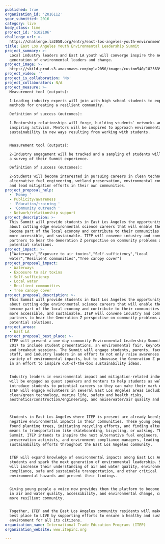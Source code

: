 ```yaml
---
published: true
organization_id: '2016112'
year_submitted: 2016
category: live
body_class: lime
project_id: '6102106'
challenge_url: >-
  https://challenge.la2050.org/entry/east-los-angeles-youth-environmental-leadership-summit
title: East Los Angeles Youth Environmental Leadership Summit
project_summary: >-
  Local industry leaders and East LA youth will converge inspire the next
  generation of environmental leaders and change.
project_image: >-
  https://skild-prod.s3.amazonaws.com/myla2050/images/custom540/1825639986741-team91.jpg
project_video: ''
project_is_collaboration: 'No'
project_collaborators: N/A
project_measure: >-
  Measurement tool (outputs):

  1-Leading industry experts will join with high school students to explore new
  methods for creating a resilient community.

  Definition of success (outcomes):

  1-Mentorship relationships will forge, building students’ networks and
  inspiring activism. Mentors will be inspired to approach environmental
  sustainability in new ways resulting from working with students.


  Measurement tool (outputs):

  2-Industry engagement will be tracked and a sampling of students will complete
  a survey of their Summit experience.

  Definition of success (outcomes):

  2-Students will become interested in pursuing careers in clean technology,
  alternative fuel engineering, wetland preservation, environmental compliance,
  and lead mitigation efforts in their own communities.
project_proposal_help:
  - 'Money '
  - Publicity/awareness
  - 'Education/training '
  - 'Community outreach '
  - Network/relationship support
project_description: >-
  This Summit will provide students in East Los Angeles the opportunity to learn
  about cutting edge environmental science careers that will enable them to
  become part of the local economy and contribute to their communities cleaner,
  more accessible, and sustainable. ITEP will convene industry and community
  partners to hear the Generation Z perspective on community problems and
  potential solutions.
project_impact: >-
  ["Waterways","Exposure to air toxins","Self-sufficiency","Local
  water","Resilient communities","Tree canopy cover"]
project_proposal_impact:
  - Waterways
  - Exposure to air toxins
  - Self-sufficiency
  - Local water
  - Resilient communities
  - Tree canopy cover
project_proposal_description: >-
  This Summit will provide students in East Los Angeles the opportunity to learn
  about cutting edge environmental science careers that will enable them to
  become part of the local economy and contribute to their communities cleaner,
  more accessible, and sustainable. ITEP will convene industry and community
  partners to hear the Generation Z perspective on community problems and
  potential solutions.
project_areas:
  - East LA
project_proposal_best_place: >-
  ITEP will present a one-day community Environmental Leadership Summit in Fall
  2017 to include student presentations, an environmental fair, keynote speaker,
  and breakout sessions. The Summit will engage students, parents, faculty and
  staff, and industry leaders in an effort to not only raise awareness of a
  variety of environmental impacts, but to showcase the Generation Z perspective
  in an effort to inspire out-of-the-box sustainability ideas.


  Industry leaders in environmental impact and mitigation-related industries
  will be engaged as guest speakers and mentors to help students as well as
  introduce students to potential careers so they can make their mark on future.
  ITEP will engage volunteers in several East Los Angeles areas including
  clean/green technology, marine life, safety and health risks,
  aesthetics/construction/engineering, and noise/water/air quality and impacts. 



  Students in East Los Angeles where ITEP is present are already keenly aware of
  negative environmental impacts in their communities. These young people can be
  found planting trees, initiating recycling efforts, and finding alternative
  means to transportation like skateboarding, bicycling, or walking. Through the
  Summit, ITEP intends to inspire the next alternative fuel engineers, wetland
  preservation activists, and environment compliance managers, leading
  sustainability efforts throughout the East Los Angeles community.


  ITEP will expand knowledge of environmental impacts among East Los Angeles
  students and spark the next generation of environmental leadership. Students
  will increase their understanding of air and water quality, environmental
  compliance, safe and sustainable transportation, and other critical
  environmental hazards and present their findings.


  Giving young people a voice now provides them the platform to become leaders
  in air and water quality, accessibility, and environmental change, creating a
  more resilient community. 


  Together, ITEP and the East Los Angeles community residents will make LA the
  best place to LIVE by supporting efforts to ensure a healthy and sustainable
  environment for all its citizens.
organization_name: International Trade Education Programs (ITEP)
organization_website: www.itepinc.org

---
```

